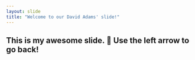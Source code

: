```yaml
---
layout: slide
title: "Welcome to our David Adams' slide!"
---
```

This is my awesome slide. :tada:
Use the left arrow to go back!
---
